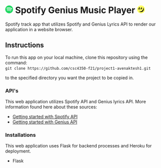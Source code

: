 

# <img src="images/spotify_img.png" alt="drawing" width="25"/> Spotify Genius Music Player <img src="images/genius_lyrics_image.png" alt="drawing" width="25"/> 
Spotify track app that utilizes Spotify and Genius Lyrics API to render our application in a website browser.

## Instructions

To run this app on your local machine, clone this repository using the command:
<br/>
```git clone https://github.com/csc4350-f21/project1-avenaktesh1.git``` 
<br/>

to the specified directory you want the project to be copied in.


### API's
This web application utilizes Spotify API and Genius lyrics API. More information found here about these sources:
- [Getting started with Spotify API]("")
- [Getting started with Genius API]("https://docs.genius.com/#/getting-started-h1")



### Installations
This web application uses Flask for backend processes and Heroku for deployment.
- Flask